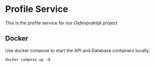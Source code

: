 # Profile Service
This is the profile service for our *Oefenpraktijk* project

## Docker
Use docker compose to start the API and Database containers locally:

```docker compose up -d```
